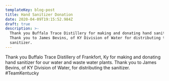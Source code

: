 ```yaml
---
templateKey: blog-post
title: Hand Sanitizer Donation
date: 2020-04-09T19:15:52.984Z
draft: true
description: >-
  Thank you Buffalo Trace Distillery for making and donating hand sanitizer.
  Thank you to James Bevins, of KY Division of Water for distributing the
  sanitizer.
---
```

Thank you Buffalo Trace Distillery of Frankfort, Ky for making and donating hand sanitizer for our water and waste water plants. Thank you to James Bevins, of KY Division of Water, for distributing the sanitizer. #TeamKentucky
